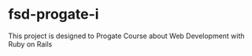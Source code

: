 # fsd-progate-i

This project is designed to Progate Course about Web Development with Ruby on Rails
